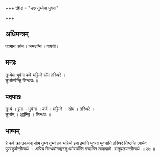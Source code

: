 +++
title = "२७ तुभ्येमा भुवना"

+++
## अधिमन्त्रम्
पवमानः सोमः। जमदग्निः। गायत्री।

## मन्त्रः
तुभ्ये॒मा भुव॑ना कवे महि॒म्ने सो॑म तस्थिरे ।  
तुभ्य॑मर्षन्ति॒ सिन्ध॑वः ॥

## पदपाठः
तुभ्य॑ । इ॒मा । भुव॑ना । क॒वे॒ । म॒हि॒म्ने । सो॒म॒ । त॒स्थि॒रे॒ ।  
तुभ्य॑म् । अ॒र्ष॒न्ति॒ । सिन्ध॑वः ॥

## भाष्यम्
हे कवे क्रान्तकर्मन् सोम तुभ्य तुभ्यं तव महिम्ने इमा इमानि भुवना भुवनानि तस्थिरे तिष्ठन्ति त्वामेव पुरस्कुर्वन्तीत्यर्थः । अपिच सिन्धवोनद्यस्तुभ्यमेवार्षन्ति गच्छन्ति त्वदाज्ञामे- वानुबलयन्तीत्यर्थः ॥ २७ ॥